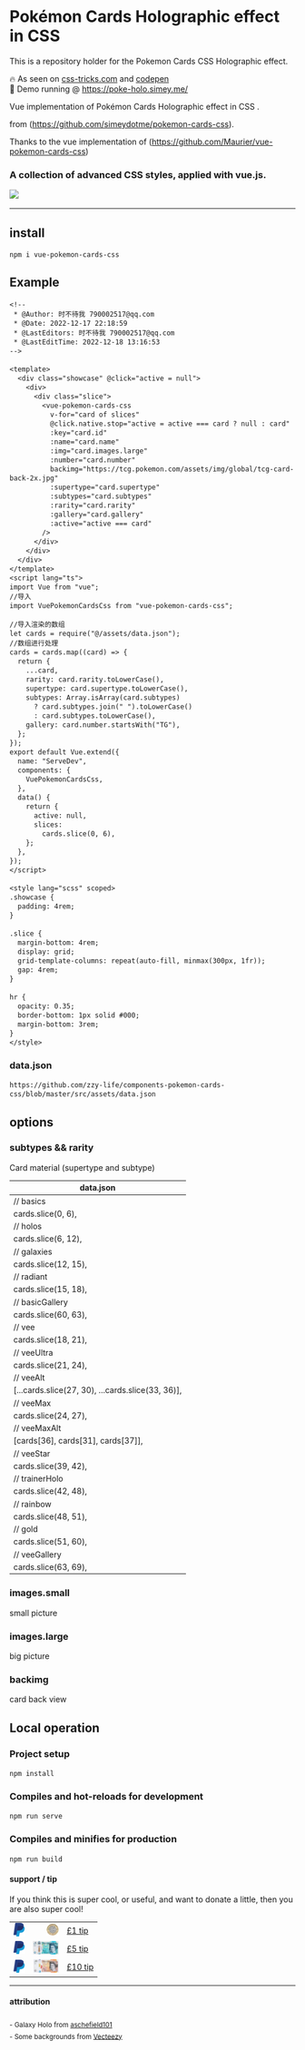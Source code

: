 # Pokémon Cards Holographic effect in CSS

This is a repository holder for the Pokemon Cards CSS Holographic effect.  

🔥 As seen on [css-tricks.com](https://css-tricks.com/holographic-trading-card-effect/) and [codepen](https://codepen.io/simeydotme/pen/abYWJdX)  
🌟 Demo running @ https://poke-holo.simey.me/

Vue implementation of Pokémon Cards Holographic effect in CSS .

from (https://github.com/simeydotme/pokemon-cards-css).

Thanks to the vue implementation of (https://github.com/Maurier/vue-pokemon-cards-css)

### A collection of advanced CSS styles, applied with vue.js.



<img src="image/pokemon-cards-demo.gif" />


---



## install

```
npm i vue-pokemon-cards-css
```



## Example



```vue
<!--
 * @Author: 时不待我 790002517@qq.com
 * @Date: 2022-12-17 22:18:59
 * @LastEditors: 时不待我 790002517@qq.com
 * @LastEditTime: 2022-12-18 13:16:53
-->

<template>
  <div class="showcase" @click="active = null">
    <div>
      <div class="slice">
        <vue-pokemon-cards-css
          v-for="card of slices"
          @click.native.stop="active = active === card ? null : card"
          :key="card.id"
          :name="card.name"
          :img="card.images.large"
          :number="card.number"
          backimg="https://tcg.pokemon.com/assets/img/global/tcg-card-back-2x.jpg"
          :supertype="card.supertype"
          :subtypes="card.subtypes"
          :rarity="card.rarity"
          :gallery="card.gallery"
          :active="active === card"
        />
      </div>
    </div>
  </div>
</template>
<script lang="ts">
import Vue from "vue";
//导入
import VuePokemonCardsCss from "vue-pokemon-cards-css";

//导入渲染的数组
let cards = require("@/assets/data.json");
//数组进行处理
cards = cards.map((card) => {
  return {
    ...card,
    rarity: card.rarity.toLowerCase(),
    supertype: card.supertype.toLowerCase(),
    subtypes: Array.isArray(card.subtypes)
      ? card.subtypes.join(" ").toLowerCase()
      : card.subtypes.toLowerCase(),
    gallery: card.number.startsWith("TG"),
  };
});
export default Vue.extend({
  name: "ServeDev",
  components: {
    VuePokemonCardsCss,
  },
  data() {
    return {
      active: null,
      slices:
        cards.slice(0, 6),
    };
  },
});
</script>

<style lang="scss" scoped>
.showcase {
  padding: 4rem;
}

.slice {
  margin-bottom: 4rem;
  display: grid;
  grid-template-columns: repeat(auto-fill, minmax(300px, 1fr));
  gap: 4rem;
}

hr {
  opacity: 0.35;
  border-bottom: 1px solid #000;
  margin-bottom: 3rem;
}
</style>
```

### data.json

```
https://github.com/zzy-life/components-pokemon-cards-css/blob/master/src/assets/data.json
```



## options

### subtypes && rarity

Card material (supertype and subtype)



| data.json                                         |
| ------------------------------------------------- |
| // basics                                         |
| cards.slice(0, 6),                                |
| // holos                                          |
| cards.slice(6, 12),                               |
| // galaxies                                       |
| cards.slice(12, 15),                              |
| // radiant                                        |
| cards.slice(15, 18),                              |
| // basicGallery                                   |
| cards.slice(60, 63),                              |
| // vee                                            |
| cards.slice(18, 21),                              |
| // veeUltra                                       |
| cards.slice(21, 24),                              |
| // veeAlt                                         |
| [...cards.slice(27, 30), ...cards.slice(33, 36)], |
| // veeMax                                         |
| cards.slice(24, 27),                              |
| // veeMaxAlt                                      |
| [cards[36], cards[31], cards[37]],                |
| // veeStar                                        |
| cards.slice(39, 42),                              |
| // trainerHolo                                    |
| cards.slice(42, 48),                              |
| // rainbow                                        |
| cards.slice(48, 51),                              |
| // gold                                           |
| cards.slice(51, 60),                              |
| // veeGallery                                     |
| cards.slice(63, 69),                              |

### images.small

small picture

### images.large

big picture

### backimg

card back view



## Local operation

### Project setup

```
npm install
```

### Compiles and hot-reloads for development

```
npm run serve
```

### Compiles and minifies for production

```
npm run build
```



#### support / tip

If you think this is super cool, or useful, and want to donate a little, then you are also super cool!

|                                                              |                                                              |                                                     |
| ------------------------------------------------------------ | -----------------------------------------------------------: | --------------------------------------------------- |
| <img src="image/149629283-6002944f-9253-4e35-917d-89b476deae4e.png" width=20> | [![£1 One Pound tip](image/149629980-08b9a952-bd6a-4c23-be78-05e3fd534352.png)](https://www.paypal.com/paypalme/simey/1) | [£1 tip](https://www.paypal.com/paypalme/simey/1)   |
| <img src="image/149629283-6002944f-9253-4e35-917d-89b476deae4e.png" width=20> | [![£5 Five Pounds tip](image/149629994-3a99770c-d333-46e7-9818-ab6b18ad0202.png)](https://www.paypal.com/paypalme/simey/5) | [£5 tip](https://www.paypal.com/paypalme/simey/5)   |
| <img src="image/149629283-6002944f-9253-4e35-917d-89b476deae4e.png" width=20> | [![£10 Ten Pounds tip](image/149630000-95aa4234-ff67-4e7c-a7f4-ffd52f25e6d8.png)](https://www.paypal.com/paypalme/simey/10) | [£10 tip](https://www.paypal.com/paypalme/simey/10) |





---

#### attribution

<sub>- Galaxy Holo from [aschefield101](https://www.deviantart.com/aschefield101/art/HoloSheet-2012-313543843)</sub>  
<sub>- Some backgrounds from [Vecteezy](https://www.vecteezy.com/free-photos)</sub>

